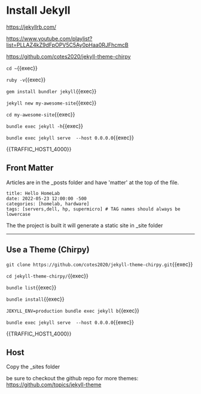 # Install Jekyll

https://jekyllrb.com/

https://www.youtube.com/playlist?list=PLLAZ4kZ9dFpOPV5C5Ay0pHaa0RJFhcmcB

https://github.com/cotes2020/jekyll-theme-chirpy

`cd ~`{{exec}}

`ruby -v`{{exec}}

`gem install bundler jekyll`{{exec}}

`jekyll new my-awesome-site`{{exec}}

`cd my-awesome-site`{{exec}}

`bundle exec jekyll -h`{{exec}}

`bundle exec jekyll serve  --host 0.0.0.0`{{exec}}

{{TRAFFIC_HOST1_4000}}

## Front Matter

Articles are in the _posts folder and have 'matter' at the top of the file.

```
title: Hello HomeLab
date: 2022-05-23 12:00:00 -500
categories: [homelab, hardware]
tags: [servers,dell, hp, supermicro] # TAG names should always be lowercase
```

The the project is built it will generate a static site in _site folder

---

## Use a Theme (Chirpy)

 `git clone https://github.com/cotes2020/jekyll-theme-chirpy.git`{{exec}}

`cd jekyll-theme-chirpy/`{{exec}}

`bundle list`{{exec}}


`bundle install`{{exec}}

`JEKYLL_ENV=production bundle exec jekyll b`{{exec}}

`bundle exec jekyll serve  --host 0.0.0.0`{{exec}}

{{TRAFFIC_HOST1_4000}}


## Host

Copy the _sites folder

be sure to checkout the github repo for more themes: https://github.com/topics/jekyll-theme